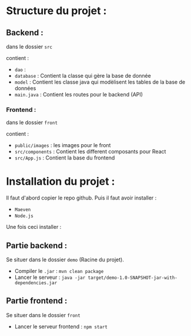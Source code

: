 # Structure du projet :

## Backend : 
dans le dossier ```src```

contient :
- ```dao``` : 
- ```database``` : Contient la classe qui gère la base de donnée
- ```model``` : Contient les classe java qui modèlisent les tables de la base de données
- ```main.java``` : Contient les routes pour le backend (API)

### Frontend :
dans le dossier ```front```

contient :
- ```public/images``` : les images pour le front
- ```src/components``` : Contient les different composants pour React
- ```src/App.js``` : Contient la base du frontend

# Installation du projet :

Il faut d'abord copier le repo github. Puis il faut avoir installer :
- ```Maeven```
- ```Node.js```

Une fois ceci installer :

## Partie backend :

Se situer dans le dossier ```demo``` (Racine du projet).
- Compiler le ```.jar``` : ```mvn clean package```
- Lancer le serveur : ```java -jar target/demo-1.0-SNAPSHOT-jar-with-dependencies.jar```

## Partie frontend :

Se situer dans le dossier ```front```

- Lancer le serveur frontend : ```npm start```